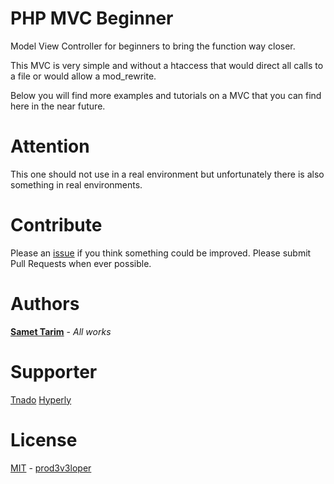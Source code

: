# PHP MVC Beginner

Model View Controller for beginners to bring the function way closer. 

This MVC is very simple and without a htaccess that would direct all calls to a file or would allow a mod_rewrite.

Below you will find more examples and tutorials on a MVC that you can find here in the near future.

# Attention

This one should not use in a real environment but unfortunately there is also something in real environments.

# Contribute

Please an [issue](https://github.com/prod3v3loper/php-mvc-beginner/issues) if you
think something could be improved. Please submit Pull Requests when ever
possible.

# Authors

**[Samet Tarim](https://www.prod3v3loper.com)** - *All works*

# Supporter

[Tnado](https://www.tnado.com/blog/)
[Hyperly](https://www.hyperly.de)

# License

[MIT](https://github.com/prod3v3loper/php-mvc-beginner/blob/master/LICENSE) - [prod3v3loper](https://www.tnado.com/author/prod3v3loper/)
